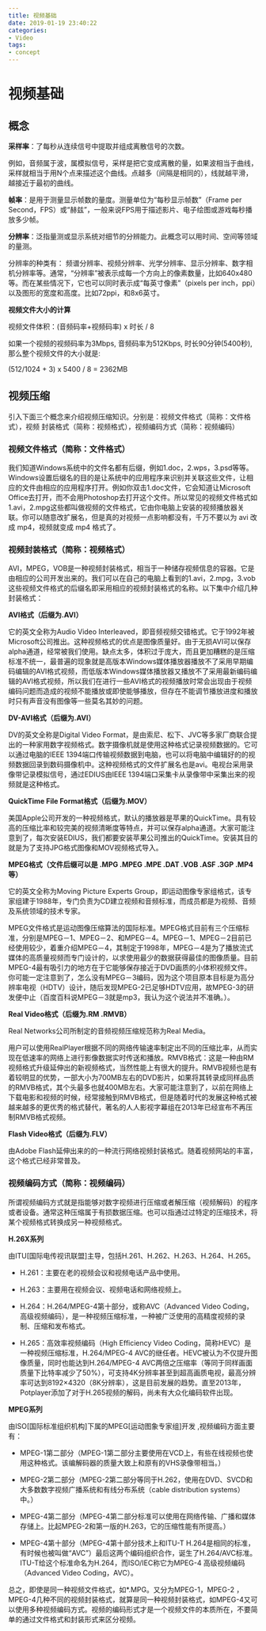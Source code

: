 ```yaml
---
title: 视频基础
date: 2019-01-19 23:40:22
categories:
- Video
tags:
- concept
---
```



# 视频基础

## 概念

**采样率**：了每秒从连续信号中提取并组成离散信号的次数。

例如，音频属于波，属模拟信号，采样是把它变成离散的量，如果波相当于曲线，采样就相当于用N个点来描述这个曲线。点越多（间隔是相同的），线就越平滑，越接近于最初的曲线。

**帧率**：是用于测量显示帧数的量度。测量单位为“每秒显示帧数”（Frame per Second，FPS）或“赫兹”，一般来说FPS用于描述影片、电子绘图或游戏每秒播放多少帧。

**分辨率**：泛指量测或显示系统对细节的分辨能力。此概念可以用时间、空间等领域的量测。

分辨率的种类有： 频谱分辨率、视频分辨率、光学分辨率、显示分辨率、数字相机分辨率等。通常，“分辨率”被表示成每一个方向上的像素数量，比如640x480等。而在某些情况下，它也可以同时表示成“每英寸像素”（pixels per inch，ppi）以及图形的宽度和高度。比如72ppi，和8x6英寸。

**视频文件大小的计算**
 
视频文件体积：(音频码率+视频码率) x 时长 / 8
 
如果一个视频的视频码率为3Mbps, 音频码率为512Kbps,  时长90分钟(5400秒), 那么整个视频文件的大小就是:

(512/1024 + 3) x 5400 / 8 = 2362MB

## 视频压缩

引⼊下⾯三个概念来介绍视频压缩知识。分别是：视频⽂件格式（简称：⽂件格式），视频
封装格式（简称：视频格式），视频编码⽅式（简称：视频编码）

### 视频⽂件格式（简称：⽂件格式）

我们知道Windows系统中的⽂件名都有后缀，例如1.doc，2.wps，3.psd等等。Windows设置后缀名的⽬的是让系统中的应⽤程序来识别并关联这些⽂件，让相应的⽂件由相应的应⽤程序打开。例如你双击1.doc⽂件，它会知道让Microsoft Office去打开，⽽不会⽤Photoshop去打开这个⽂件。所以常⻅的视频⽂件格式如1.avi，2.mpg这些都叫做视频的⽂件格式，它由你电脑上安装的视频播放器关联。你可以随意改扩展名，但是真的对视频⼀点影响都没有，千万不要以为 avi 改成 mp4，视频就变成 mp4 格式了。

### 视频封装格式（简称：视频格式）

AVI，MPEG，VOB是⼀种视频封装格式，相当于⼀种储存视频信息的容器。它是由相应的公司开发出来的。我们可以在⾃⼰的电脑上看到的1.avi，2.mpg，3.vob这些视频⽂件格式的后缀名即采⽤相应的视频封装格式的名称。以下集中介绍⼏种封装格式：

**AVI格式（后缀为.AVI）**

它的英⽂全称为Audio Video Interleaved，即⾳频视频交错格式。它于1992年被Microsoft公司推出。这种视频格式的优点是图像质量好。由于⽆损AVI可以保存alpha通道，经常被我们使⽤。缺点太多，体积过于庞⼤，⽽且更加糟糕的是压缩标准不统⼀，最普遍的现象就是⾼版本Windows媒体播放器播放不了采⽤早期编码编辑的AVI格式视频，⽽低版本Windows媒体播放器⼜播放不了采⽤最新编码编辑的AVI格式视频，所以我们在进⾏⼀些AVI格式的视频播放时常会出现由于视频编码问题⽽造成的视频不能播放或即使能够播放，但存在不能调节播放进度和播放时只有声⾳没有图像等⼀些莫名其妙的问题。

**DV-AVI格式（后缀为.AVI）**

DV的英⽂全称是Digital Video Format，是由索尼、松下、JVC等多家⼚商联合提出的⼀种家⽤数字视频格式。数字摄像机就是使⽤这种格式记录视频数据的。它可以通过电脑的IEEE 1394端⼝传输视频数据到电脑，也可以将电脑中编辑好的的视频数据回录到数码摄像机中。这种视频格式的⽂件扩展名也是avi。电视台采⽤录像带记录模拟信号，通过EDIUS由IEEE 1394端⼝采集卡从录像带中采集出来的视频就是这种格式。


**QuickTime File Format格式（后缀为.MOV）**

美国Apple公司开发的⼀种视频格式，默认的播放器是苹果的QuickTime。具有较⾼的压缩⽐率和较完美的视频清晰度等特点，并可以保存alpha通道。⼤家可能注意到了，每次安装EDIUS，我们都要安装苹果公司推出的QuickTime。安装其⽬的就是为了⽀持JPG格式图像和MOV视频格式导⼊。

**MPEG格式（文件后缀可以是 .MPG .MPEG .MPE .DAT .VOB .ASF .3GP .MP4等）**

它的英文全称为Moving Picture Experts Group，即运动图像专家组格式，该专家组建于1988年，专门负责为CD建立视频和音频标准，而成员都是为视频、音频及系统领域的技术专家。

MPEG文件格式是运动图像压缩算法的国际标准。MPEG格式目前有三个压缩标准，分别是MPEG－1、MPEG－2、和MPEG－4。MPEG－1、MPEG－2目前已经使用较少，着重介绍MPEG－4，其制定于1998年，MPEG－4是为了播放流式媒体的高质量视频而专门设计的，以求使用最少的数据获得最佳的图像质量。目前MPEG-4最有吸引力的地方在于它能够保存接近于DVD画质的小体积视频文件。你可能一定注意到了，怎么没有MPEG－3编码，因为这个项目原本目标是为高分辨率电视（HDTV）设计，随后发现MPEG-2已足够HDTV应用，故MPEG-3的研发便中止（百度百科说MPEG－3就是mp3，我认为这个说法并不准确。）。

**Real Video格式（后缀为.RM .RMVB）**

Real Networks公司所制定的音频视频压缩规范称为Real Media。

用户可以使用RealPlayer根据不同的网络传输速率制定出不同的压缩比率，从而实现在低速率的网络上进行影像数据实时传送和播放。RMVB格式：这是一种由RM视频格式升级延伸出的新视频格式，当然性能上有很大的提升。RMVB视频也是有着较明显的优势，一部大小为700MB左右的DVD影片，如果将其转录成同样品质的RMVB格式，其个头最多也就400MB左右。大家可能注意到了，以前在网络上下载电影和视频的时候，经常接触到RMVB格式，但是随着时代的发展这种格式被越来越多的更优秀的格式替代，著名的人人影视字幕组在2013年已经宣布不再压制RMVB格式视频。

**Flash Video格式（后缀为.FLV）**

由Adobe Flash延伸出来的的一种流行网络视频封装格式。随着视频网站的丰富，这个格式已经非常普及。

### 视频编码方式（简称：视频编码）

所谓视频编码方式就是指能够对数字视频进行压缩或者解压缩（视频解码）的程序或者设备。通常这种压缩属于有损数据压缩。也可以指通过过特定的压缩技术，将某个视频格式转换成另一种视频格式。

**H.26X系列**

由ITU[国际电传视讯联盟]主导，包括H.261、H.262、H.263、H.264、H.265。

- H.261：主要在老的视频会议和视频电话产品中使用。

- H.263：主要用在视频会议、视频电话和网络视频上。

- H.264：H.264/MPEG-4第十部分，或称AVC（Advanced Video Coding，高级视频编码），是一种视频压缩标准，一种被广泛使用的高精度视频的录制、压缩和发布格式。

- H.265：高效率视频编码（High Efficiency Video Coding，简称HEVC）是一种视频压缩标准，H.264/MPEG-4 AVC的继任者。HEVC被认为不仅提升图像质量，同时也能达到H.264/MPEG-4 AVC两倍之压缩率（等同于同样画面质量下比特率减少了50%），可支持4K分辨率甚至到超高画质电视，最高分辨率可达到8192×4320（8K分辨率），这是目前发展的趋势。直至2013年，Potplayer添加了对于H.265视频的解码，尚未有大众化编码软件出现。

**MPEG系列**

由ISO[国际标准组织机构]下属的MPEG[运动图象专家组]开发 ,视频编码方面主要有：

- MPEG-1第二部分（MPEG-1第二部分主要使用在VCD上，有些在线视频也使用这种格式。该编解码器的质量大致上和原有的VHS录像带相当。）

- MPEG-2第二部分（MPEG-2第二部分等同于H.262，使用在DVD、SVCD和大多数数字视频广播系统和有线分布系统（cable distribution systems）中。）

- MPEG-4第二部分（MPEG-4第二部分标准可以使用在网络传输、广播和媒体存储上。比起MPEG-2和第一版的H.263，它的压缩性能有所提高。）

- MPEG-4第十部分（MPEG-4第十部分技术上和ITU-T H.264是相同的标准，有时候也被叫做“AVC”）最后这两个编码组织合作，诞生了H.264/AVC标准。ITU-T给这个标准命名为H.264，而ISO/IEC称它为MPEG-4 高级视频编码（Advanced Video Coding，AVC）。


总之，即使是同一种视频文件格式，如*.MPG。又分为MPEG-1，MPEG-2 ，MPEG-4几种不同的视频封装格式，就算是同一种视频封装格式，如MPEG-4又可以使用多种视频编码方式。视频的编码形式才是一个视频文件的本质所在，不要简单的通过文件格式和封装形式来区分视频。